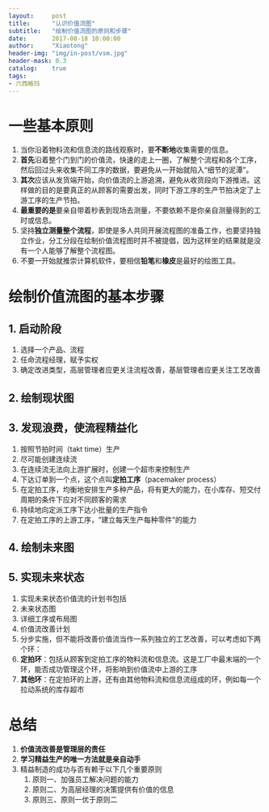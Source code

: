 ```yaml
---
layout:     post
title:      "认识价值流图"
subtitle:   "绘制价值流图的原则和步骤"
date:       2017-08-18 10:00:00
author:     "Xiaotong"
header-img: "img/in-post/vsm.jpg"
header-mask: 0.3
catalog:    true
tags:
- 六西格玛
---
```


# 一些基本原则

1. 当你沿着物料流和信息流的路线观察时，要**不断地**收集需要的信息。
2. **首先**沿着整个门到门的价值流，快速的走上一圈，了解整个流程和各个工序，然后回过头来收集不同工序的数据，要避免从一开始就陷入“细节的泥潭”。
3. **其次**应该从发货端开始，向价值流的上游追溯，避免从收货段向下游推进。这样做的目的是要真正的从顾客的需要出发，同时下游工序的生产节拍决定了上游工序的生产节拍。
4. **最重要的是**要亲自带着秒表到现场去测量，不要依赖不是你亲自测量得到的工时或信息。
5. 坚持**独立测量整个流程**，即使是多人共同开展流程图的准备工作，也要坚持独立作业，分工分段在绘制价值流程图时并不被提倡，因为这样坐的结果就是没有一个人能够了解整个流程图。
6. 不要一开始就推崇计算机软件，要相信**铅笔**和**橡皮**是最好的绘图工具。

# 绘制价值流图的基本步骤

## 1. 启动阶段
1. 选择一个产品、流程
2. 任命流程经理，赋予实权
3. 确定改进类型，高层管理者应更关注流程改善，基层管理者应更关注工艺改善
## 2. 绘制现状图
## 3. 发现浪费，使流程精益化

1. 按照节拍时间（takt time）生产
2. 尽可能创建连续流
3. 在连续流无法向上游扩展时，创建一个超市来控制生产
4. 下达订单到一个点，这个点叫**定拍工序**（pacemaker process）
5. 在定拍工序，均衡地安排生产多种产品，将有更大的能力，在小库存、短交付周期的条件下应对不同顾客的需求
6. 持续地向定派工序下达小批量的生产指令
7. 在定拍工序的上游工序，“建立每天生产每种零件”的能力
## 4. 绘制未来图
## 5. 实现未来状态
1. 实现未来状态价值流的计划书包括
2. 未来状态图
3. 详细工序或布局图
4. 价值流改善计划
5. 分步实施，但不能将改善价值流当作一系列独立的工艺改善，可以考虑如下两个环：
6. **定拍环**：包括从顾客到定拍工序的物料流和信息流。这是工厂中最末端的一个环，能否成功管理这个环，将影响到价值流中上游的工序
7. **其他环**：在定拍环的上游，还有由其他物料流和信息流组成的环，例如每一个拉动系统的库存超市

# 总结

1. **价值流改善是管理层的责任**
2. **学习精益生产的唯一方法就是亲自动手**
3. 精益制造的成功与否有赖于以下几个重要原则
   1. 原则一、加强员工解决问题的能力
   2. 原则二、为高层经理的决策提供有价值的信息
   3. 原则三、原则一优于原则二



